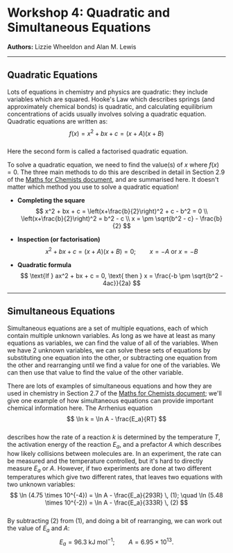 # Workshop 4: Quadratic and Simultaneous Equations
**Authors:** Lizzie Wheeldon and Alan M. Lewis

---

## Quadratic Equations

Lots of equations in chemistry and physics are quadratic: they include variables which are squared. Hooke's Law which describes springs (and approximately chemical bonds) is quadratic, and calculating equilibrium concentrations of acids usually involves solving a quadratic equation. Quadratic equations are written as:  
$$
f(x) = x^2 + bx + c = (x+A)(x+B)
$$  
Here the second form is called a factorised quadratic equation.

To solve a quadratic equation, we need to find the value(s) of $x$ where $f(x)=0$. The three main methods to do this are described in detail in Section 2.9 of the [Maths for Chemists document](https://edu.rsc.org/download?ac=15395), and are summarised here. It doesn't matter which method you use to solve a quadratic equation!

- **Completing the square**  
  $$
  x^2 + bx + c = \left(x+\frac{b}{2}\right)^2 + c - b^2 = 0 \\
  \left(x+\frac{b}{2}\right)^2 = b^2 - c \\
  x = \pm \sqrt{b^2 - c} - \frac{b}{2}
  $$

- **Inspection (or factorisation)**  
  $$
  x^2 + bx + c = (x+A)(x+B) = 0; \qquad x = -A \text{ or } x = -B
  $$

- **Quadratic formula**  
  $$
  \text{If } ax^2 + bx + c = 0, \text{ then } x = \frac{-b \pm \sqrt{b^2 - 4ac}}{2a}
  $$

---

## Simultaneous Equations

Simultaneous equations are a set of multiple equations, each of which contain multiple unknown variables. As long as we have at least as many equations as variables, we can find the value of all of the variables. When we have 2 unknown variables, we can solve these sets of equations by substituting one equation into the other, or subtracting one equation from the other and rearranging until we find a value for one of the variables. We can then use that value to find the value of the other variable.

There are lots of examples of simultaneous equations and how they are used in chemistry in Section 2.7 of the [Maths for Chemists document](https://edu.rsc.org/download?ac=15395); we'll give one example of how simultaneous equations can provide important chemical information here. The Arrhenius equation  
$$
\ln k = \ln A - \frac{E_a}{RT}
$$  
describes how the rate of a reaction $k$ is determined by the temperature $T$, the activation energy of the reaction $E_a$, and a prefactor $A$ which describes how likely collisions between molecules are. In an experiment, the rate can be measured and the temperature controlled, but it's hard to directly measure $E_a$ or $A$. However, if two experiments are done at two different temperatures which give two different rates, that leaves two equations with two unknown variables:  
$$
\ln (4.75 \times 10^{-4}) = \ln A - \frac{E_a}{293R} \, (1); \quad
\ln (5.48 \times 10^{-2}) = \ln A - \frac{E_a}{333R} \, (2)
$$  
By subtracting (2) from (1), and doing a bit of rearranging, we can work out the value of $E_a$ and $A$:  
$$
E_a = 96.3 \text{ kJ mol}^{-1};  \qquad A = 6.95 \times 10^{13}.
$$

